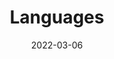 ---
title: "Languages"
date: 2022-03-06
layout: "languages"
slug: "languages"
menu:
    main:
        weight: 9
        params: 
            icon: archives
---